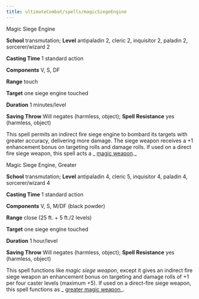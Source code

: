 ```yaml
---
title: ultimateCombat/spells/magicSiegeEngine
---
```

Magic Siege Engine

**School** transmutation; **Level** antipaladin 2, cleric 2, inquisitor 2, paladin 2, sorcerer/wizard 2

**Casting Time** 1 standard action

**Components** V, S, DF

**Range** touch

**Target** one siege engine touched

**Duration** 1 minutes/level

**Saving Throw** Will negates (harmless, object); **Spell Resistance** yes (harmless, object)

This spell permits an indirect fire siege engine to bombard its targets with greater accuracy, delivering more damage. The siege weapon receives a +1 enhancement bonus on targeting rolls and damage rolls. If used on a direct fire siege weapon, this spell acts a _ [magic weapon](spells/magicWeapon.md#_magic-weapon)._

Magic Siege Engine, Greater

**School** transmutation; **Level** antipaladin 4, cleric 5, inquisitor 4, paladin 4, sorcerer/wizard 4

**Casting Time** 1 standard action

**Components** V, S, M/DF (black powder)

**Range** close (25 ft. + 5 ft./2 levels)

**Target** one siege engine touched

**Duration** 1 hour/level

**Saving Throw** Will negates (harmless, object); **Spell Resistance** yes (harmless, object)

This spell functions like _magic siege weapon_, except it gives an indirect fire siege weapon an enhancement bonus on targeting and damage rolls of +1 per four caster levels (maximum +5). If used on a direct-fire siege weapon, this spell functions as _ [greater magic weapon](spells/magicWeapon.md#_magic-weapon-greater)_.


